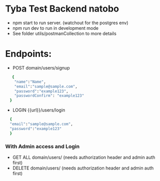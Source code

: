 # Tyba Test Backend natobo

- npm start to run server. (watchout for the postgres env)
- npm run dev to run in development mode
- See folder utils/postmanCollection to more details

# Endpoints:

- POST domain/users/signup

```bash
   {
    "name":"Name",
    "email":"sample@sample.com",
    "password":"example123",
    "passwordConfirm": "example123"
  }
```

- LOGIN {{url}}/users/login

```bash
  {
  "email":"sample@sample.com",
  "password":"example123"
  }
```

### With Admin access and Login

- GET ALL domain/users/ (needs authorization header and admin auth first)
- DELETE domain/users/ (needs authorization header and admin auth first)
